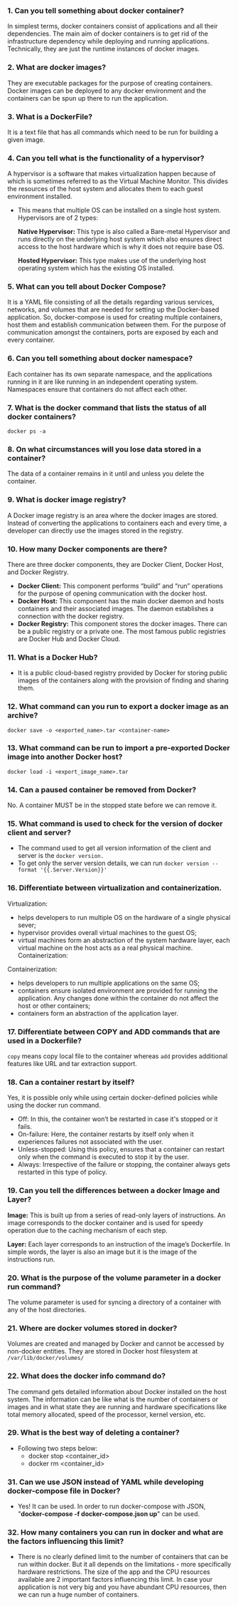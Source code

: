 ### 1. Can you tell something about docker container?

In simplest terms, docker containers consist of applications and all their dependencies. The main aim of docker containers is to get rid of the infrastructure dependency while deploying and running applications. Technically, they are just the runtime instances of docker images.

### 2. What are docker images?

They are executable packages for the purpose of creating containers. Docker images can be deployed to any docker environment and the containers can be spun up there to run the application.

### 3. What is a DockerFile?

It is a text file that has all commands which need to be run for building a given image.

### 4. Can you tell what is the functionality of a hypervisor?

A hypervisor is a software that makes virtualization happen because of which is sometimes referred to as the Virtual Machine Monitor. This divides the resources of the host system and allocates them to each guest environment installed.

- This means that multiple OS can be installed on a single host system. Hypervisors are of 2 types:

  **Native Hypervisor:** This type is also called a Bare-metal Hypervisor and runs directly on the underlying host system which also ensures direct access to the host hardware which is why it does not require base OS.

  **Hosted Hypervisor:** This type makes use of the underlying host operating system which has the existing OS installed.

### 5. What can you tell about Docker Compose?

It is a YAML file consisting of all the details regarding various services, networks, and volumes that are needed for setting up the Docker-based application. So, docker-compose is used for creating multiple containers, host them and establish communication between them. For the purpose of communication amongst the containers, ports are exposed by each and every container.

### 6. Can you tell something about docker namespace?

Each container has its own separate namespace, and the applications running in it are like running in an independent operating system. Namespaces ensure that containers do not affect each other.

### 7. What is the docker command that lists the status of all docker containers?

`docker ps -a`

### 8. On what circumstances will you lose data stored in a container?

The data of a container remains in it until and unless you delete the container.

### 9. What is docker image registry?

A Docker image registry is an area where the docker images are stored. Instead of converting the applications to containers each and every time, a developer can directly use the images stored in the registry.

### 10. How many Docker components are there?

There are three docker components, they are Docker Client, Docker Host, and Docker Registry.

- **Docker Client:** This component performs “build” and “run” operations for the purpose of opening communication with the docker host.
- **Docker Host:** This component has the main docker daemon and hosts containers and their associated images. The daemon establishes a connection with the docker registry.
- **Docker Registry:** This component stores the docker images. There can be a public registry or a private one. The most famous public registries are Docker Hub and Docker Cloud.

### 11. What is a Docker Hub?

- It is a public cloud-based registry provided by Docker for storing public images of the containers along with the provision of finding and sharing them.

### 12. What command can you run to export a docker image as an archive?

`docker save -o <exported_name>.tar <container-name>`

### 13. What command can be run to import a pre-exported Docker image into another Docker host?

 `docker load -i <export_image_name>.tar`

### 14. Can a paused container be removed from Docker?

No. A container MUST be in the stopped state before we can remove it.

### 15. What command is used to check for the version of docker client and server?

- The command used to get all version information of the client and server is the `docker version.`
- To get only the server version details, we can run `docker version --format '{{.Server.Version}}'`

### 16. Differentiate between virtualization and containerization.

Virtualization:

- helps developers to run multiple OS on the hardware of a single physical sever;
- hypervisor provides overall virtual machines to the guest OS;
- virtual machines form an abstraction of the system hardware layer, each virtual machine on the host acts as a real physical machine. Containerization:

Containerization:

- helps developers to run multiple applications on the same OS;
- containers ensure isolated environment are provided for running the application. Any changes done within the container do not affect the host or other containers;
- containers form an abstraction of the application layer.

### 17. Differentiate between COPY and ADD commands that are used in a Dockerfile?

`copy` means copy local file to the container whereas `add` provides additional features like URL and tar extraction support.

### 18. Can a container restart by itself?

Yes, it is possible only while using certain docker-defined policies while using the docker run command.

- Off: In this, the container won’t be restarted in case it's stopped or it fails.
- On-failure: Here, the container restarts by itself only when it experiences failures not associated with the user.
- Unless-stopped: Using this policy, ensures that a container can restart only when the command is executed to stop it by the user.
- Always: Irrespective of the failure or stopping, the container always gets restarted in this type of policy.

### 19. Can you tell the differences between a docker Image and Layer?

**Image:** This is built up from a series of read-only layers of instructions. An image corresponds to the docker container and is used for speedy operation due to the caching mechanism of each step.

**Layer:** Each layer corresponds to an instruction of the image’s Dockerfile. In simple words, the layer is also an image but it is the image of the instructions run.

### 20. What is the purpose of the volume parameter in a docker run command?

The volume parameter is used for syncing a directory of a container with any of the host directories.

### 21. Where are docker volumes stored in docker?

Volumes are created and managed by Docker and cannot be accessed by non-docker entities. They are stored in Docker host filesystem at `/var/lib/docker/volumes/`

### 22. What does the docker info command do?

The command gets detailed information about Docker installed on the host system. The information can be like what is the number of containers or images and in what state they are running and hardware specifications like total memory allocated, speed of the processor, kernel version, etc.

### 29. What is the best way of deleting a container?

- Following two steps below:
  - docker stop <container_id>
  - docker rm <container_id>

### 31. Can we use JSON instead of YAML while developing docker-compose file in Docker?

- Yes! It can be used. In order to run docker-compose with JSON, "**docker-compose -f docker-compose.json up**" can be used.

### 32. How many containers you can run in docker and what are the factors influencing this limit?

- There is no clearly defined limit to the number of containers that can be run within docker. But it all depends on the limitations - more specifically hardware restrictions. The size of the app and the CPU resources available are 2 important factors influencing this limit. In case your application is not very big and you have abundant CPU resources, then we can run a huge number of containers.